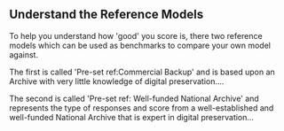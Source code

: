 ## Understand the Reference Models

To help you understand how 'good' you score is, there two reference models which can be used as benchmarks to compare your own model against. 

The first is called 'Pre-set ref:Commercial Backup' and is based upon an Archive with very little knowledge of digital preservation....

The second is called 'Pre-set ref: Well-funded National Archive' and represents the type of responses and score from a well-established and well-funded National Archive that is expert in digital preservation...


